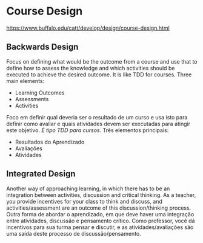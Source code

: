 # Course Design
https://www.buffalo.edu/catt/develop/design/course-design.html

## Backwards Design
Focus on defining what would be the outcome from a course and use that to define how to assess the knowledge and which activities should be executed to achieve the desired outcome. It is like TDD for courses.
Three main elements:
- Learning Outcomes
- Assessments
- Activities

Foco em definir qual deveria ser o resultado de um curso e usa isto para definir como avaliar e quais atividades devem ser executadas para atingir este objetivo. _É tipo TDD para cursos._
Três elementos principais:
- Resultados do Aprendizado
- Avaliações
- Atividades

## Integrated Design
Another way of approaching learning, in which there has to be an integration between activities, discussion and critical thinking. As a teacher, you provide incentives for your class to think and discuss, and activities/assessment are an outcome of this discussion/thinking process.
Outra forma de abordar o aprendizado, em que deve haver uma integração entre atividades, discussão e pensamento crítico. Como professor, você dá incentivos para sua turma pensar e discutir, e as atividades/avaliações são uma saída deste processo de discussão/pensamento.

